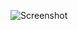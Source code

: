 ![Screenshot](https://raw.githubusercontent.com/Cryakl/Ultimate-RAT-Collection/refs/heads/main/NetBot/NetBot%20Attacker%202007/Screenshot.png)
